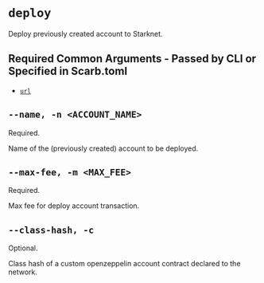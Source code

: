 # `deploy`
Deploy previously created account to Starknet.

## Required Common Arguments - Passed by CLI or Specified in Scarb.toml

* [`url`](../common.md#--url--u-rpc_url)

## `--name, -n <ACCOUNT_NAME>`
Required.

Name of the (previously created) account to be deployed.

## `--max-fee, -m <MAX_FEE>`
Required.

Max fee for deploy account transaction.

## `--class-hash, -c`
Optional.

Class hash of a custom openzeppelin account contract declared to the network.
